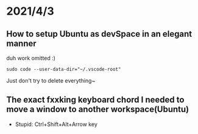# 2021/4/3
## How to setup Ubuntu as devSpace in an elegant manner
duh work omitted :)
```
sudo code --user-data-dir="~/.vscode-root"
```
Just don't try to delete everything~

## The exact fxxking keyboard chord I needed to move a window to another workspace(Ubuntu)
- Stupid: Ctrl+Shift+Alt+Arrow key